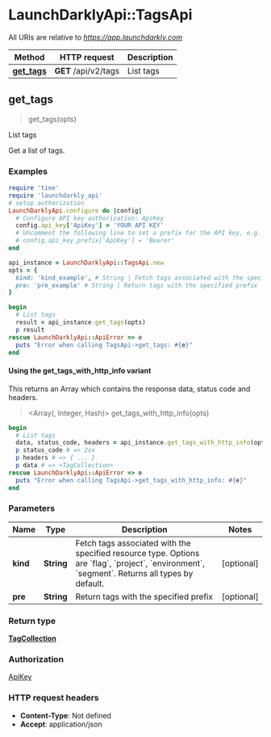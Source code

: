 # LaunchDarklyApi::TagsApi

All URIs are relative to *https://app.launchdarkly.com*

| Method | HTTP request | Description |
| ------ | ------------ | ----------- |
| [**get_tags**](TagsApi.md#get_tags) | **GET** /api/v2/tags | List tags |


## get_tags

> <TagCollection> get_tags(opts)

List tags

Get a list of tags.

### Examples

```ruby
require 'time'
require 'launchdarkly_api'
# setup authorization
LaunchDarklyApi.configure do |config|
  # Configure API key authorization: ApiKey
  config.api_key['ApiKey'] = 'YOUR API KEY'
  # Uncomment the following line to set a prefix for the API key, e.g. 'Bearer' (defaults to nil)
  # config.api_key_prefix['ApiKey'] = 'Bearer'
end

api_instance = LaunchDarklyApi::TagsApi.new
opts = {
  kind: 'kind_example', # String | Fetch tags associated with the specified resource type. Options are `flag`, `project`, `environment`, `segment`. Returns all types by default.
  pre: 'pre_example' # String | Return tags with the specified prefix
}

begin
  # List tags
  result = api_instance.get_tags(opts)
  p result
rescue LaunchDarklyApi::ApiError => e
  puts "Error when calling TagsApi->get_tags: #{e}"
end
```

#### Using the get_tags_with_http_info variant

This returns an Array which contains the response data, status code and headers.

> <Array(<TagCollection>, Integer, Hash)> get_tags_with_http_info(opts)

```ruby
begin
  # List tags
  data, status_code, headers = api_instance.get_tags_with_http_info(opts)
  p status_code # => 2xx
  p headers # => { ... }
  p data # => <TagCollection>
rescue LaunchDarklyApi::ApiError => e
  puts "Error when calling TagsApi->get_tags_with_http_info: #{e}"
end
```

### Parameters

| Name | Type | Description | Notes |
| ---- | ---- | ----------- | ----- |
| **kind** | **String** | Fetch tags associated with the specified resource type. Options are &#x60;flag&#x60;, &#x60;project&#x60;, &#x60;environment&#x60;, &#x60;segment&#x60;. Returns all types by default. | [optional] |
| **pre** | **String** | Return tags with the specified prefix | [optional] |

### Return type

[**TagCollection**](TagCollection.md)

### Authorization

[ApiKey](../README.md#ApiKey)

### HTTP request headers

- **Content-Type**: Not defined
- **Accept**: application/json

